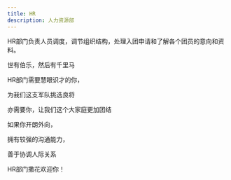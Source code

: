 ```yaml
---
title: HR
description: 人力资源部
---
```


HR部门负责人员调度，调节组织结构，处理入团申请和了解各个团员的意向和资料。

世有伯乐，然后有千里马

HR部门需要慧眼识才的你，

为我们这支军队挑选良将

亦需要你，让我们这个大家庭更加团结

如果你开朗外向，

拥有较强的沟通能力，

善于协调人际关系

HR部门撒花欢迎你！